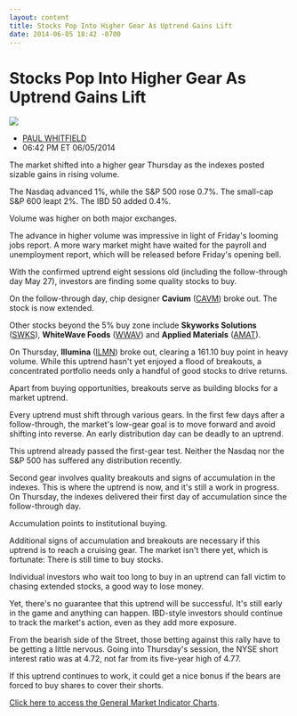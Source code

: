 ```yaml
---
layout: content
title: Stocks Pop Into Higher Gear As Uptrend Gains Lift
date: 2014-06-05 18:42 -0700
---
```



Stocks Pop Into Higher Gear As Uptrend Gains Lift
==================================================


![](https://www.investors.com/wp-content/uploads/ibd-migrated-images/MPv_140606_635375787527885438.png)

* [PAUL WHITFIELD](https://www.investors.com/author/whitfieldp/ "Posts by PAUL WHITFIELD")
* 06:42 PM ET 06/05/2014




The market shifted into a higher gear Thursday as the indexes posted sizable gains in rising volume.

  

The Nasdaq advanced 1%, while the S&P 500 rose 0.7%. The small-cap S&P 600 leapt 2%. The IBD 50 added 0.4%.

  

Volume was higher on both major exchanges.

  

The advance in higher volume was impressive in light of Friday's looming jobs report. A more wary market might have waited for the payroll and unemployment report, which will be released before Friday's opening bell.

  

With the confirmed uptrend eight sessions old (including the follow-through day May 27), investors are finding some quality stocks to buy.

  

On the follow-through day, chip designer **Cavium** ([CAVM](https://research.investors.com/quote.aspx?symbol=CAVM)) broke out. The stock is now extended.

  

Other stocks beyond the 5% buy zone include **Skyworks Solutions** ([SWKS](https://research.investors.com/quote.aspx?symbol=SWKS)), **WhiteWave Foods** ([WWAV](https://research.investors.com/quote.aspx?symbol=WWAV)) and **Applied Materials** ([AMAT](https://research.investors.com/quote.aspx?symbol=AMAT)).

  

On Thursday, **Illumina** ([ILMN](https://research.investors.com/quote.aspx?symbol=ILMN)) broke out, clearing a 161.10 buy point in heavy volume. While this uptrend hasn't yet enjoyed a flood of breakouts, a concentrated portfolio needs only a handful of good stocks to drive returns.

  

Apart from buying opportunities, breakouts serve as building blocks for a market uptrend.

  

Every uptrend must shift through various gears. In the first few days after a follow-through, the market's low-gear goal is to move forward and avoid shifting into reverse. An early distribution day can be deadly to an uptrend.

  

This uptrend already passed the first-gear test. Neither the Nasdaq nor the S&P 500 has suffered any distribution recently.

  

Second gear involves quality breakouts and signs of accumulation in the indexes. This is where the uptrend is now, and it's still a work in progress. On Thursday, the indexes delivered their first day of accumulation since the follow-through day.

  

Accumulation points to institutional buying.

  

Additional signs of accumulation and breakouts are necessary if this uptrend is to reach a cruising gear. The market isn't there yet, which is fortunate: There is still time to buy stocks.

  

Individual investors who wait too long to buy in an uptrend can fall victim to chasing extended stocks, a good way to lose money.

  

Yet, there's no guarantee that this uptrend will be successful. It's still early in the game and anything can happen. IBD-style investors should continue to track the market's action, even as they add more exposure.

  

From the bearish side of the Street, those betting against this rally have to be getting a little nervous. Going into Thursday's session, the NYSE short interest ratio was at 4.72, not far from its five-year high of 4.77.

  

If this uptrend continues to work, it could get a nice bonus if the bears are forced to buy shares to cover their shorts.

  

[Click here to access the General Market Indicator Charts](https://www.investors.com/pdf/GMI_060614.pdf).




